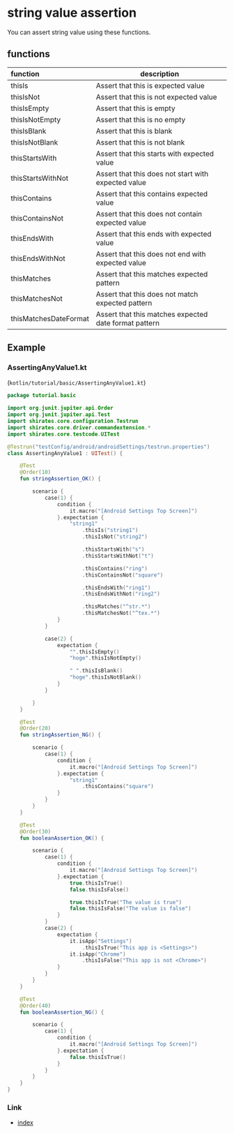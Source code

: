 # string value assertion

You can assert string value using these functions.

## functions

| function              | description                                           |
|:----------------------|-------------------------------------------------------|
| thisIs                | Assert that this is expected value                    |
| thisIsNot             | Assert that this is not expected value                |
| thisIsEmpty           | Assert that this is empty                             |
| thisIsNotEmpty        | Assert that this is no empty                          |
| thisIsBlank           | Assert that this is blank                             |
| thisIsNotBlank        | Assert that this is not blank                         |
| thisStartsWith        | Assert that this starts with expected value           |
| thisStartsWithNot     | Assert that this does not start with expected value   |
| thisContains          | Assert that this contains expected value              |
| thisContainsNot       | Assert that this does not contain expected value      |
| thisEndsWith          | Assert that this ends with expected value             |
| thisEndsWithNot       | Assert that this does not end with expected value     |
| thisMatches           | Assert that this matches expected pattern             |
| thisMatchesNot        | Assert that this does not match expected pattern      |
| thisMatchesDateFormat | Assert that this matches expected date format pattern |

## Example

### AssertingAnyValue1.kt

(`kotlin/tutorial/basic/AssertingAnyValue1.kt`)

```kotlin
package tutorial.basic

import org.junit.jupiter.api.Order
import org.junit.jupiter.api.Test
import shirates.core.configuration.Testrun
import shirates.core.driver.commandextension.*
import shirates.core.testcode.UITest

@Testrun("testConfig/android/androidSettings/testrun.properties")
class AssertingAnyValue1 : UITest() {

    @Test
    @Order(10)
    fun stringAssertion_OK() {

        scenario {
            case(1) {
                condition {
                    it.macro("[Android Settings Top Screen]")
                }.expectation {
                    "string1"
                        .thisIs("string1")
                        .thisIsNot("string2")

                        .thisStartsWith("s")
                        .thisStartsWithNot("t")

                        .thisContains("ring")
                        .thisContainsNot("square")

                        .thisEndsWith("ring1")
                        .thisEndsWithNot("ring2")

                        .thisMatches("^str.*")
                        .thisMatchesNot("^tex.*")
                }
            }

            case(2) {
                expectation {
                    "".thisIsEmpty()
                    "hoge".thisIsNotEmpty()

                    " ".thisIsBlank()
                    "hoge".thisIsNotBlank()
                }
            }

        }
    }

    @Test
    @Order(20)
    fun stringAssertion_NG() {

        scenario {
            case(1) {
                condition {
                    it.macro("[Android Settings Top Screen]")
                }.expectation {
                    "string1"
                        .thisContains("square")
                }
            }
        }
    }

    @Test
    @Order(30)
    fun booleanAssertion_OK() {

        scenario {
            case(1) {
                condition {
                    it.macro("[Android Settings Top Screen]")
                }.expectation {
                    true.thisIsTrue()
                    false.thisIsFalse()

                    true.thisIsTrue("The value is true")
                    false.thisIsFalse("The value is false")
                }
            }
            case(2) {
                expectation {
                    it.isApp("Settings")
                        .thisIsTrue("This app is <Settings>")
                    it.isApp("Chrome")
                        .thisIsFalse("This app is not <Chrome>")
                }
            }
        }
    }

    @Test
    @Order(40)
    fun booleanAssertion_NG() {

        scenario {
            case(1) {
                condition {
                    it.macro("[Android Settings Top Screen]")
                }.expectation {
                    false.thisIsTrue()
                }
            }
        }
    }
}
```

### Link

- [index](../../../index.md)

